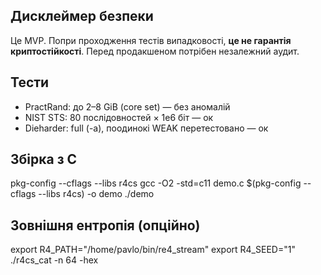 ## Дисклеймер безпеки
Це MVP. Попри проходження тестів випадковості, **це не гарантія криптостійкості**. Перед продакшеном потрібен незалежний аудит.

## Тести
- PractRand: до 2–8 GiB (core set) — без аномалій
- NIST STS: 80 послідовностей × 1e6 біт — ок
- Dieharder: full (-a), поодинокі WEAK перетестовано — ок

## Збірка з C
pkg-config --cflags --libs r4cs
gcc -O2 -std=c11 demo.c $(pkg-config --cflags --libs r4cs) -o demo
./demo

## Зовнішня ентропія (опційно)
export R4_PATH="/home/pavlo/bin/re4_stream"
export R4_SEED="1"
./r4cs_cat -n 64 -hex
